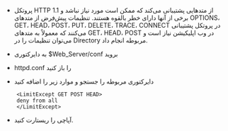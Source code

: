 * پروتکل HTTP 1.1 از متدهایی پشتیبانی می‌کند که ممکن است مورد نیاز نباشد و برخی از آنها دارای خطر بالقوه هستند. تنظیمات پیش‌فرض از متدهای OPTIONS، GET، HEAD، POST، PUT، DELETE، TRACE، CONNECT در پروتکل پشتیبانی می‌کنند که معمولاً به متدهای GET، HEAD، POST در وب اپلیکیشن نیاز است و  می‌توان تنظیمات را در Directory مربوطه انجام داد.

* به دایرکتوری $Web_Server/conf  بروید
* httpd.conf را باز کنید
* دایرکتوری مربوطه را جستجو و موارد زیر را اضافه کنید

```config
    <LimitExcept GET POST HEAD>
    deny from all
    </LimitExcept>
```
* آپاچی را ریستارت کنید.
